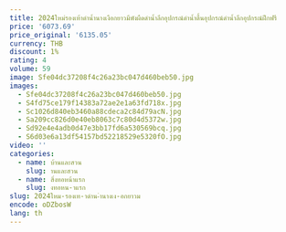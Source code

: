 ```yaml
---
title: 2024ใหม่รองเท้าดำน้ำนางเงือกยาวมีพังผืดดำน้ำลึกอุปกรณ์ดำน้ำตื้นอุปกรณ์ดำน้ำลึกอุปกรณ์ฝึกฟรี
price: '6073.69'
price_original: '6135.05'
currency: THB
discount: 1%
rating: 4
volume: 59
image: Sfe04dc37208f4c26a23bc047d460beb50.jpg
images:
  - Sfe04dc37208f4c26a23bc047d460beb50.jpg
  - S4fd75ce179f14383a72ae2e1a63fd718x.jpg
  - Sc1026d840eb3460a88cdeca2c84d79acN.jpg
  - Sa209cc826d0e40eb8063c7c80d4d5372w.jpg
  - Sd92e4e4adb0d47e3bb17fd6a530569bcq.jpg
  - S6d03e6a13df54157bd52218529e5320fO.jpg
video: ''
categories:
  - name: บ้านและสวน
    slug: านและสวน
  - name: สิ่งทอหน้าแรก
    slug: งทอหน-าแรก
slug: 2024ใหม-รองเท-าดำน-ำนางเง-อกยาวม
encode: oDZbosW
lang: th
---
```

  